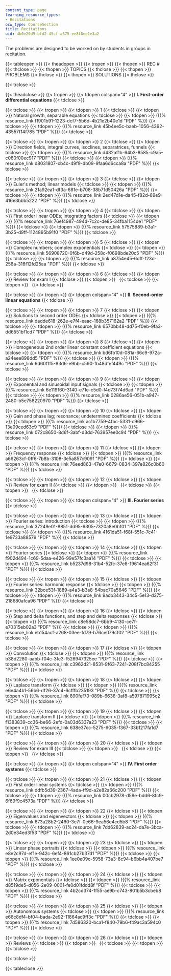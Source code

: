 ```yaml
---
content_type: page
learning_resource_types:
- Recitations
ocw_type: CourseSection
title: Recitations
uid: 4b0e29d9-bfd2-45cf-a675-ee8f8ee1e3a2
---
```


The problems are designed to be worked on by students in groups in recitation.

{{< tableopen >}}
{{< theadopen >}}
{{< tropen >}}
{{< thopen >}}
REC #
{{< thclose >}}
{{< thopen >}}
TOPICS
{{< thclose >}}
{{< thopen >}}
PROBLEMS
{{< thclose >}}
{{< thopen >}}
SOLUTIONS
{{< thclose >}}

{{< trclose >}}

{{< theadclose >}}
{{< tropen >}}
{{< tdopen colspan="4" >}}
**I. First-order differential equations**
{{< tdclose >}}

{{< trclose >}}
{{< tropen >}}
{{< tdopen >}}
1
{{< tdclose >}}
{{< tdopen >}}
Natural growth, separable equations
{{< tdclose >}}
{{< tdopen >}}
({{% resource_link f1901b91-1223-dcf7-5b6d-4b21e2b40e1d "PDF" %}})
{{< tdclose >}}
{{< tdopen >}}
({{% resource_link 45b4ee5c-baeb-1056-4392-43557f14f785 "PDF" %}})
{{< tdclose >}}

{{< trclose >}}
{{< tropen >}}
{{< tdopen >}}
2
{{< tdclose >}}
{{< tdopen >}}
Direction fields, integral curves, isoclines, separatrices, funnels
{{< tdclose >}}
{{< tdopen >}}
({{% resource_link d432af1b-64b3-8585-c9a5-c060f00ec917 "PDF" %}})
{{< tdclose >}}
{{< tdopen >}}
({{% resource_link d8031807-cb4c-49f9-db09-9faa6d6cca8a "PDF" %}})
{{< tdclose >}}

{{< trclose >}}
{{< tropen >}}
{{< tdopen >}}
3
{{< tdclose >}}
{{< tdopen >}}
Euler's method; linear models
{{< tdclose >}}
{{< tdopen >}}
({{% resource_link 21a92ea1-df3a-681e-b708-38b71d50426a "PDF" %}})
{{< tdclose >}}
{{< tdopen >}}
({{% resource_link 2ed47d1e-da45-f82d-89e9-416e3bbb5222 "PDF" %}})
{{< tdclose >}}

{{< trclose >}}
{{< tropen >}}
{{< tdopen >}}
4
{{< tdclose >}}
{{< tdopen >}}
First order linear ODEs; integrating factors
{{< tdclose >}}
{{< tdopen >}}
({{% resource_link 76ef4987-494d-7c2c-de85-34fba1154de1 "PDF" %}})
{{< tdclose >}}
{{< tdopen >}}
({{% resource_link 57575889-b3a1-3b25-d9ff-1124895b91f0 "PDF" %}})
{{< tdclose >}}

{{< trclose >}}
{{< tropen >}}
{{< tdopen >}}
5
{{< tdclose >}}
{{< tdopen >}}
Complex numbers; complex exponentials
{{< tdclose >}}
{{< tdopen >}}
({{% resource_link 56908720-0f6b-d49d-258c-f0698bde20c5 "PDF" %}})
{{< tdclose >}}
{{< tdopen >}}
({{% resource_link a8754e45-6dff-f23d-258a-316f12fd25aa "PDF" %}})
{{< tdclose >}}

{{< trclose >}}
{{< tropen >}}
{{< tdopen >}}
6
{{< tdclose >}}
{{< tdopen >}}
Review for exam I
{{< tdclose >}}
{{< tdopen >}}
 
{{< tdclose >}}
{{< tdopen >}}
 
{{< tdclose >}}

{{< trclose >}}
{{< tropen >}}
{{< tdopen colspan="4" >}}
**II. Second-order linear equations**
{{< tdclose >}}

{{< trclose >}}
{{< tropen >}}
{{< tdopen >}}
7
{{< tdclose >}}
{{< tdopen >}}
Solutions to second order ODEs
{{< tdclose >}}
{{< tdopen >}}
({{% resource_link dadde618-262e-e7f4-eaac-168b357162a2 "PDF" %}})
{{< tdclose >}}
{{< tdopen >}}
({{% resource_link 6570bb48-dd75-f0eb-9fa3-dd6551bf1cd7 "PDF" %}})
{{< tdclose >}}

{{< trclose >}}
{{< tropen >}}
{{< tdopen >}}
8
{{< tdclose >}}
{{< tdopen >}}
Homogeneous 2nd order linear constant coefficient equations
{{< tdclose >}}
{{< tdopen >}}
({{% resource_link bd6fb10d-081a-66c9-972a-a24eee898dd5 "PDF" %}})
{{< tdclose >}}
{{< tdopen >}}
({{% resource_link 6d60f1f5-83d6-e9bb-c590-fb48dfef449c "PDF" %}})
{{< tdclose >}}

{{< trclose >}}
{{< tropen >}}
{{< tdopen >}}
9
{{< tdclose >}}
{{< tdopen >}}
Exponential and sinusoidal input signals
{{< tdclose >}}
{{< tdopen >}}
({{% resource_link 6e119160-3140-e71e-c5d0-f4d73f74d6ad "PDF" %}})
{{< tdclose >}}
{{< tdopen >}}
({{% resource_link 0286ae56-051b-a947-2480-b5e758220970 "PDF" %}})
{{< tdclose >}}

{{< trclose >}}
{{< tropen >}}
{{< tdopen >}}
10
{{< tdclose >}}
{{< tdopen >}}
Gain and phase lag; resonance; undetermined coefficients
{{< tdclose >}}
{{< tdopen >}}
({{% resource_link ac1b7759-4fbc-5331-c966-13e09ced63c9 "PDF" %}})
{{< tdclose >}}
{{< tdopen >}}
({{% resource_link 072c8650-8d6f-3abf-d3dd-763957ee0c94 "PDF" %}})
{{< tdclose >}}

{{< trclose >}}
{{< tropen >}}
{{< tdopen >}}
11
{{< tdclose >}}
{{< tdopen >}}
Frequency response
{{< tdclose >}}
{{< tdopen >}}
({{% resource_link a66263cf-0ff6-7b8b-3108-3e5a857c909f "PDF" %}})
{{< tdclose >}}
{{< tdopen >}}
({{% resource_link 76eed863-47e0-6679-0834-397e826c0b60 "PDF" %}})
{{< tdclose >}}

{{< trclose >}}
{{< tropen >}}
{{< tdopen >}}
12
{{< tdclose >}}
{{< tdopen >}}
Review for exam II
{{< tdclose >}}
{{< tdopen >}}
 
{{< tdclose >}}
{{< tdopen >}}
 
{{< tdclose >}}

{{< trclose >}}
{{< tropen >}}
{{< tdopen colspan="4" >}}
**III. Fourier series**
{{< tdclose >}}

{{< trclose >}}
{{< tropen >}}
{{< tdopen >}}
13
{{< tdclose >}}
{{< tdopen >}}
Fourier series: introduction
{{< tdclose >}}
{{< tdopen >}}
({{% resource_link 37249e01-8851-dd95-6305-7320a8e0bf01 "PDF" %}})
{{< tdclose >}}
{{< tdopen >}}
({{% resource_link 4161da51-f68f-551c-7c41-1e9733a88579 "PDF" %}})
{{< tdclose >}}

{{< trclose >}}
{{< tropen >}}
{{< tdopen >}}
14
{{< tdclose >}}
{{< tdopen >}}
Fourier series
{{< tdclose >}}
{{< tdopen >}}
({{% resource_link f902d494-1c69-5daa-e426-99e57fc3aa14 "PDF" %}})
{{< tdclose >}}
{{< tdopen >}}
({{% resource_link b5237d98-31b4-52fc-37e8-19614ea62f31 "PDF" %}})
{{< tdclose >}}

{{< trclose >}}
{{< tropen >}}
{{< tdopen >}}
15
{{< tdclose >}}
{{< tdopen >}}
Fourier series: harmonic response
{{< tdclose >}}
{{< tdopen >}}
({{% resource_link 32bce53f-1889-a4a3-b3a8-54bac70a5646 "PDF" %}})
{{< tdclose >}}
{{< tdopen >}}
({{% resource_link 9acb3443-34c5-5e13-d375-218680afca96 "PDF" %}})
{{< tdclose >}}

{{< trclose >}}
{{< tropen >}}
{{< tdopen >}}
16
{{< tdclose >}}
{{< tdopen >}}
Step and delta functions, and step and delta responses
{{< tdclose >}}
{{< tdopen >}}
({{% resource_link c8e58dc7-6bb9-4130-ce7f-e70315eb02a3 "PDF" %}})
{{< tdclose >}}
{{< tdopen >}}
({{% resource_link eb154acf-a268-03ee-fd79-b76ce079cf02 "PDF" %}})
{{< tdclose >}}

{{< trclose >}}
{{< tropen >}}
{{< tdopen >}}
17
{{< tdclose >}}
{{< tdopen >}}
Convolution
{{< tdclose >}}
{{< tdopen >}}
({{% resource_link b38d2280-aabb-f04c-3fe3-f526947325ee "PDF" %}})
{{< tdclose >}}
{{< tdopen >}}
({{% resource_link c3962d21-8531-9f63-7241-208f7bc84255 "PDF" %}})
{{< tdclose >}}

{{< trclose >}}
{{< tropen >}}
{{< tdopen >}}
18
{{< tdclose >}}
{{< tdopen >}}
Laplace transform
{{< tdclose >}}
{{< tdopen >}}
({{% resource_link e6e4a4b1-56b6-df26-37c4-6cfffb235193 "PDF" %}})
{{< tdclose >}}
{{< tdopen >}}
({{% resource_link 890fef70-089b-6638-3af8-a597871995c2 "PDF" %}})
{{< tdclose >}}

{{< trclose >}}
{{< tropen >}}
{{< tdopen >}}
19
{{< tdclose >}}
{{< tdopen >}}
Laplace transform II
{{< tdclose >}}
{{< tdopen >}}
({{% resource_link f1383839-cc36-be66-2efd-0a03d6337a23 "PDF" %}})
{{< tdclose >}}
{{< tdopen >}}
({{% resource_link 638e37cc-5275-6035-f367-33b1217fa1d7 "PDF" %}})
{{< tdclose >}}

{{< trclose >}}
{{< tropen >}}
{{< tdopen >}}
20
{{< tdclose >}}
{{< tdopen >}}
Review for exam III
{{< tdclose >}}
{{< tdopen >}}
 
{{< tdclose >}}
{{< tdopen >}}
 
{{< tdclose >}}

{{< trclose >}}
{{< tropen >}}
{{< tdopen colspan="4" >}}
**IV. First order systems**
{{< tdclose >}}

{{< trclose >}}
{{< tropen >}}
{{< tdopen >}}
21
{{< tdclose >}}
{{< tdopen >}}
First order linear systems
{{< tdclose >}}
{{< tdopen >}}
({{% resource_link ddfb5d39-2367-4ada-ff9d-a2e82a66c200 "PDF" %}})
{{< tdclose >}}
{{< tdopen >}}
({{% resource_link 00cb2978-d59e-bdd6-8fc9-6f69f9c4573a "PDF" %}})
{{< tdclose >}}

{{< trclose >}}
{{< tropen >}}
{{< tdopen >}}
22
{{< tdclose >}}
{{< tdopen >}}
Eigenvalues and eigenvectors
{{< tdclose >}}
{{< tdopen >}}
({{% resource_link 673a28b2-2460-3e7f-0e66-9ea56e4cd5b8 "PDF" %}})
{{< tdclose >}}
{{< tdopen >}}
({{% resource_link 7dd62839-ac24-da7e-3bca-2d0e34ed3f53 "PDF" %}})
{{< tdclose >}}

{{< trclose >}}
{{< tropen >}}
{{< tdopen >}}
23
{{< tdclose >}}
{{< tdopen >}}
Linear phase portraits
{{< tdclose >}}
{{< tdopen >}}
({{% resource_link e8e2c97d-ef1e-942c-6ef4-861cb27b37d1 "PDF" %}})
{{< tdclose >}}
{{< tdopen >}}
({{% resource_link 1ee0e09c-5958-73a3-8c94-b6bb4a407be7 "PDF" %}})
{{< tdclose >}}

{{< trclose >}}
{{< tropen >}}
{{< tdopen >}}
24
{{< tdclose >}}
{{< tdopen >}}
Matrix exponentials
{{< tdclose >}}
{{< tdopen >}}
({{% resource_link d8519de5-d056-2e09-0001-fe0d01fddd8f "PDF" %}})
{{< tdclose >}}
{{< tdopen >}}
({{% resource_link 4b2cd374-1f55-ae9b-c743-801b5b3cbeb8 "PDF" %}})
{{< tdclose >}}

{{< trclose >}}
{{< tropen >}}
{{< tdopen >}}
25
{{< tdclose >}}
{{< tdopen >}}
Autonomous systems
{{< tdclose >}}
{{< tdopen >}}
({{% resource_link e66c8df4-bf04-bada-2e92-11864ac9ff3c "PDF" %}})
{{< tdclose >}}
{{< tdopen >}}
({{% resource_link 7d586320-bca1-f840-79b6-f49ac3a594c0 "PDF" %}})
{{< tdclose >}}

{{< trclose >}}
{{< tropen >}}
{{< tdopen >}}
26
{{< tdclose >}}
{{< tdopen >}}
Reviews
{{< tdclose >}}
{{< tdopen >}}
 
{{< tdclose >}}
{{< tdopen >}}
 
{{< tdclose >}}

{{< trclose >}}

{{< tableclose >}}